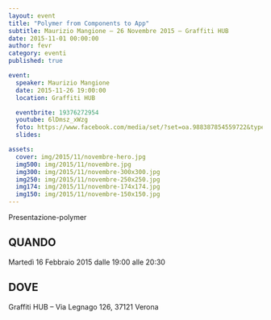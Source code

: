 ```yaml
---
layout: event
title: "Polymer from Components to App"
subtitle: Maurizio Mangione – 26 Novembre 2015 – Graffiti HUB
date: 2015-11-01 00:00:00
author: fevr
category: eventi
published: true

event:
  speaker: Maurizio Mangione
  date: 2015-11-26 19:00:00
  location: Graffiti HUB

  eventbrite: 19376272954
  youtube: 6lDmsz_xWzg
  foto: https://www.facebook.com/media/set/?set=oa.988387854559722&type=3
  slides:

assets:
  cover: img/2015/11/novembre-hero.jpg
  img500: img/2015/11/novembre.jpg
  img300: img/2015/11/novembre-300x300.jpg
  img250: img/2015/11/novembre-250x250.jpg
  img174: img/2015/11/novembre-174x174.jpg
  img150: img/2015/11/novembre-150x150.jpg
---
```


Presentazione-polymer

## QUANDO
Martedì 16 Febbraio 2015 dalle 19:00 alle 20:30

## DOVE
Graffiti HUB – Via Legnago 126, 37121 Verona